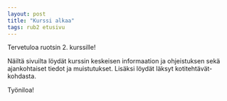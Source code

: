 ```yaml
---
layout: post
title: "Kurssi alkaa"
tags: rub2 etusivu
---
```


Tervetuloa ruotsin 2. kurssille!

Näiltä sivuilta löydät kurssin keskeisen informaation ja ohjeistuksen sekä ajankohtaiset tiedot ja muistutukset. Lisäksi löydät läksyt kotitehtävät-kohdasta. 

Työniloa!